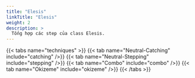 ```yaml
---
title: "Elesis"
linkTitle: "Elesis"
weight: 2
description: >
  Tổng hợp các step của class Elesis.
---
```


{{< tabs name="techniques" >}}
  {{< tab name="Neutral-Catching" include="catching" />}}
  {{< tab name="Neutral-Stepping" include="stepping" />}}
  {{< tab name="Combo" include="combo" />}}
  {{< tab name="Okizeme" include="okizeme" />}}
{{< /tabs >}}